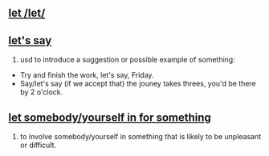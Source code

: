 ## [let /let/](http://www.oxfordlearnersdictionaries.com/definition/english/let_1?q=let) 

## [let's say](http://dictionary.cambridge.org/dictionary/english/let-s-say)
1. usd to introduce a suggestion or possible example of something:
  * Try and finish the work, let's say, Friday.
  * Say/let's say (if we accept that) the jouney takes threes, you'd be there by 2 o'clock.

## [let somebody/yourself in for something](http://www.oxfordlearnersdictionaries.com/definition/english/let-in-for)
1. to involve somebody/yourself in something that is likely to be unpleasant or difficult.
  
